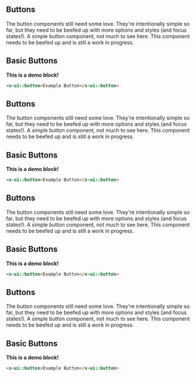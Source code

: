 ## Buttons

The button components still need some love. They're intentionally simple so far, but they need to be beefed up with more options and styles (and focus states!).
A simple button component, not much to see here. This component needs to be beefed up and is still a work in progress.


## Basic Buttons

**This is a demo block!**
```html +demo title={Simple Buttons} previewClasses={text-center}
<x-ui::button>Example Button</x-ui::button>
```


## Buttons

The button components still need some love. They're intentionally simple so far, but they need to be beefed up with more options and styles (and focus states!).
A simple button component, not much to see here. This component needs to be beefed up and is still a work in progress.


## Basic Buttons

**This is a demo block!**
```html +demo title={Simple Buttons} previewClasses={text-center}
<x-ui::button>Example Button</x-ui::button>
```


## Buttons

The button components still need some love. They're intentionally simple so far, but they need to be beefed up with more options and styles (and focus states!).
A simple button component, not much to see here. This component needs to be beefed up and is still a work in progress.


## Basic Buttons

**This is a demo block!**
```html +demo title={Simple Buttons} previewClasses={text-center}
<x-ui::button>Example Button</x-ui::button>
```


## Buttons

The button components still need some love. They're intentionally simple so far, but they need to be beefed up with more options and styles (and focus states!).
A simple button component, not much to see here. This component needs to be beefed up and is still a work in progress.


## Basic Buttons

**This is a demo block!**
```html +demo title={Simple Buttons} previewClasses={text-center}
<x-ui::button>Example Button</x-ui::button>
```
